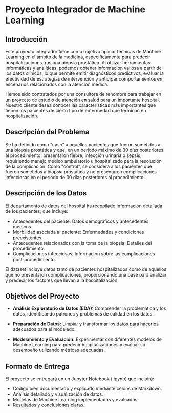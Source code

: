 # Proyecto Integrador de Machine Learning

## Introducción

Este proyecto integrador tiene como objetivo aplicar técnicas de Machine Learning en el ámbito de la medicina, específicamente para predecir hospitalizaciones tras una biopsia prostática. Al utilizar herramientas informáticas y analíticas, podemos obtener información valiosa a partir de los datos clínicos, lo que permite emitir diagnósticos predictivos, evaluar la efectividad de estrategias de intervención y anticipar comportamientos en escenarios relacionados con la atención médica.

Hemos sido contratados por una consultora de renombre para trabajar en un proyecto de estudio de atención en salud para un importante hospital. Nuestro cliente desea conocer las características más importantes que tienen los pacientes de cierto tipo de enfermedad que terminan en hospitalización.

## Descripción del Problema

Se ha definido como "caso" a aquellos pacientes que fueron sometidos a una biopsia prostática y que, en un periodo máximo de 30 días posteriores al procedimiento, presentaron fiebre, infección urinaria o sepsis, requiriendo manejo médico ambulatorio u hospitalizado para la resolución de la complicación. Como "control", se considera a los pacientes que fueron sometidos a biopsia prostática y no presentaron complicaciones infecciosas en el período de 30 días posteriores al procedimiento.

## Descripción de los Datos

El departamento de datos del hospital ha recopilado información detallada de los pacientes, que incluye:

- Antecedentes del paciente: Datos demográficos y antecedentes médicos.
- Morbilidad asociada al paciente: Enfermedades y condiciones preexistentes.
- Antecedentes relacionados con la toma de la biopsia: Detalles del procedimiento.
- Complicaciones infecciosas: Información sobre las complicaciones post-procedimiento.

El dataset incluye datos tanto de pacientes hospitalizados como de aquellos que no presentaron complicaciones, proporcionando una base para analizar y predecir los factores que llevan a la hospitalización.

## Objetivos del Proyecto

- **Análisis Exploratorio de Datos (EDA):** Comprender la problemática y los datos, identificando patrones y problemas de calidad en los datos.
  
- **Preparación de Datos:** Limpiar y transformar los datos para hacerlos adecuados para el modelado.
  
- **Modelamiento y Evaluación:** Experimentar con diferentes modelos de Machine Learning para predecir hospitalizaciones y evaluar su desempeño utilizando métricas adecuadas.

## Formato de Entrega

El proyecto se entregará en un Jupyter Notebook (.ipynb) que incluirá:

- Código bien documentado y explicado mediante celdas de Markdown.
- Análisis detallado y visualización de datos.
- Modelos de Machine Learning implementados y evaluados.
- Resultados y conclusiones claras.

